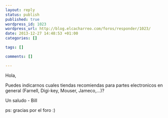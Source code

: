 ```yaml
--- 
layout: reply
status: publish
published: true
wordpress_id: 1023
wordpress_url: http://blog.elcacharreo.com/foros/responder/1023/
date: 2013-12-27 14:48:53 +01:00
categories: []

tags: []

comments: []

---
```

Hola,

Puedes indicarnos cuales tiendas recomiendas para partes electronicos en general (Farnell, Digi-key, Mouser, Jameco,...)?

Un saludo - Bill

ps: gracias por el foro :)
